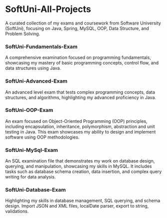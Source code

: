 # SoftUni-All-Projects

A curated collection of my exams and coursework from Software University (SoftUni), focusing on Java, Spring, MySQL, OOP, Data Structure, and Problem Solving.

### SoftUni-Fundamentals-Exam
A comprehensive examination focused on programming fundamentals, showcasing my mastery of basic programming concepts, control flow, and data structures using Java.

### SoftUni-Advanced-Exam
An advanced level exam that tests complex programming concepts, data structures, and algorithms, highlighting my advanced proficiency in Java.

### SoftUni-OOP-Exam
An exam focused on Object-Oriented Programming (OOP) principles, including encapsulation, inheritance, polymorphism, abstraction and unit testing in Java. 
This exam showcases my ability to design and implement software using OOP methodologies.

### SoftUni-MySql-Exam
An SQL examination file that demonstrates my work on database design, querying, and manipulation, showcasing my skills in MySQL. 
It includes tasks such as database schema creation, data insertion, and complex query writing for data analysis.

### SoftUni-Database-Exam
Highlighting my skills in database management, SQL querying, and schema design. 
Import JSON and XML files, localDate parser, export to string, validations.
